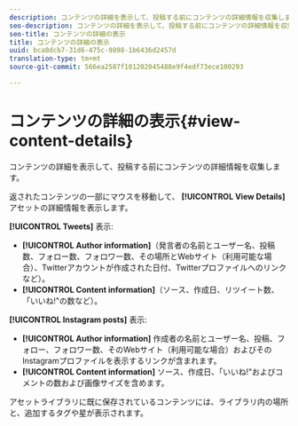 ```yaml
---
description: コンテンツの詳細を表示して、投稿する前にコンテンツの詳細情報を収集します。
seo-description: コンテンツの詳細を表示して、投稿する前にコンテンツの詳細情報を収集します。
seo-title: コンテンツの詳細の表示
title: コンテンツの詳細の表示
uuid: bca8dcb7-31d6-475c-9898-1b6436d2457d
translation-type: tm+mt
source-git-commit: 566ea2587f101202045488e9f4edf73ece100293

---
```



# コンテンツの詳細の表示{#view-content-details}

コンテンツの詳細を表示して、投稿する前にコンテンツの詳細情報を収集します。

返されたコンテンツの一部にマウスを移動して、 **[!UICONTROL View Details]** アセットの詳細情報を表示します。

**[!UICONTROL Tweets]** 表示:

* **[!UICONTROL Author information]**（発言者の名前とユーザー名、投稿数、フォロー数、フォロワー数、その場所とWebサイト（利用可能な場合）、Twitterアカウントが作成された日付、Twitterプロファイルへのリンクなど）。
* **[!UICONTROL Content information]**（ソース、作成日、リツイート数、「いいね!"の数など）。

**[!UICONTROL Instagram posts]** 表示:

* **[!UICONTROL Author information]** 作成者の名前とユーザー名、投稿、フォロー、フォロワー数、そのWebサイト（利用可能な場合）およびそのInstagramプロファイルを表示するリンクが含まれます。
* **[!UICONTROL Content information]** ソース、作成日、「いいね!"およびコメントの数および画像サイズを含めます。

アセットライブラリに既に保存されているコンテンツには、ライブラリ内の場所と、追加するタグや星が表示されます。
